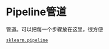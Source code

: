 # Pipeline管道

管道。可以把每一个步骤放在这里，很方便

[`sklearn.pipeline`](http://scikit-learn.org/stable/modules/classes.html#module-sklearn.pipeline)

